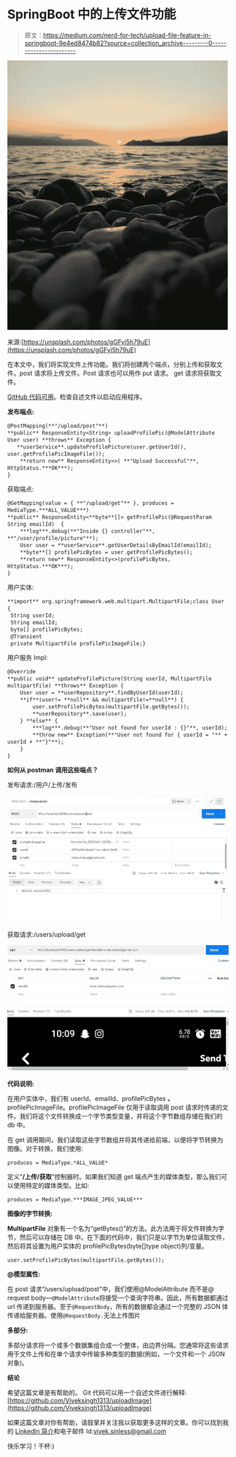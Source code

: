# SpringBoot 中的上传文件功能

> 原文：<https://medium.com/nerd-for-tech/upload-file-feature-in-springboot-9e4ed8474b82?source=collection_archive---------0----------------------->

![](img/9afe5be0e3c51590358bcf0dee80fbd6.png)

来源:[https://unsplash.com/photos/gGFyi5h79uE](https://unsplash.com/photos/gGFyi5h79uE)

在本文中，我们将实现文件上传功能。我们将创建两个端点，分别上传和获取文件。post 请求将上传文件。Post 请求也可以用作 put 请求。
get 请求将获取文件。

[GitHub 代码可用](https://github.com/Viveksingh1313/uploadImage)。检查自述文件以启动应用程序。

**发布端点:**

```
@PostMapping(**"/upload/post"**)
**public** ResponseEntity<String> uploadProfilePic(@ModelAttribute User user) **throws** Exception {
   **userService**.updateProfilePicture(user.getUserId(), user.getProfilePicImageFile());
    **return new** ResponseEntity<>( **"Upload Successful"**, HttpStatus.***OK***);
}
```

获取端点:

```
@GetMapping(value = { **"/upload/get"** }, produces = MediaType.***ALL_VALUE***)
**public** ResponseEntity<**byte**[]> getProfilePic(@RequestParam String emailId)  {
    ***log***.debug(**"Inside {} controller"**, **"/user/profile/picture"**);
    User user = **userService**.getUserDetailsByEmailId(emailId);
    **byte**[] profilePicBytes = user.getProfilePicBytes();
    **return new** ResponseEntity<>(profilePicBytes, HttpStatus.***OK***);
}
```

用户实体:

```
**import** org.springframework.web.multipart.MultipartFile;class User {
 String userId;
 String emailId;
 byte[] profilePicBytes;
 @Transient
 private MultipartFile profilePicImageFile;}
```

用户服务 Impl:

```
@Override
**public void** updateProfilePicture(String userId, MultipartFile multipartFile) **throws** Exception {
    User user = **userRepository**.findByUserId(userId);
    **if**(user!= **null** && multipartFile!=**null**) {
        user.setProfilePicBytes(multipartFile.getBytes());
        **userRepository**.save(user);
    } **else** {
        ***log***.debug(**"User not found for userId : {}"**, userId);
        **throw new** Exception(**"User not found for { userId = "** + userId + **"}"**);
    }
}
```

**如何从 postman 调用这些端点？**

发布请求:/用户/上传/发布

![](img/4bc1ecbe9971813edf6167e714ad55a2.png)

获取请求:/users/upload/get

![](img/a6140b695c46531b12e93b2603c4fbae.png)

**代码说明:**

在用户实体中，我们有 userId、emailId、profilePicBytes **、** profilePicImageFile。profilePicImageFile 仅用于读取调用 post 请求时传递的文件。我们将这个文件转换成一个字节类型变量，并将这个字节数组存储在我们的 db 中。

在 get 调用期间，我们读取这些字节数组并将其传递给前端，以便将字节转换为图像。对于转换，我们使用:

```
produces = MediaType.*ALL_VALUE*
```

定义“**/上传/获取**”控制器时。如果我们知道 get 端点产生的媒体类型，那么我们可以使用特定的媒体类型。比如:

```
produces = MediaType.***IMAGE_JPEG_VALUE***
```

**图像的字节转换:**

**MultipartFile** 对象有一个名为“getBytes()”的方法。此方法用于将文件转换为字节，然后可以存储在 DB 中。在下面的代码中，我们只是以字节为单位读取文件，然后将其设置为用户实体的 profilePicBytes(byte[]type object)列/变量。

```
user.setProfilePicBytes(multipartFile.getBytes());
```

**@模型属性:**

在 post 请求“/users/upload/post”中，我们使用@ModelAttribute 而不是@ request body—`@ModelAttribute`将接受一个查询字符串。因此，所有数据都通过 url 传递到服务器。至于`@RequestBody`，所有的数据都会通过一个完整的 JSON 体传递给服务器。使用`@RequestBody.`无法上传图片

**多部分:**

多部分请求将一个或多个数据集组合成一个整体，由边界分隔。您通常将这些请求用于文件上传和在单个请求中传输多种类型的数据(例如，一个文件和一个 JSON 对象)。

**结论**

希望这篇文章是有帮助的。
Git 代码可以用一个自述文件进行解释:[https://github.com/Viveksingh1313/uploadImage](https://github.com/Viveksingh1313/uploadImage)

如果这篇文章对你有帮助，请鼓掌并关注我以获取更多这样的文章。你可以找到我的 [LinkedIn 简介](https://www.linkedin.com/in/vivek-singh-a109b511a/)和电子邮件 Id:vivek.sinless@gmail.com

快乐学习！干杯:)